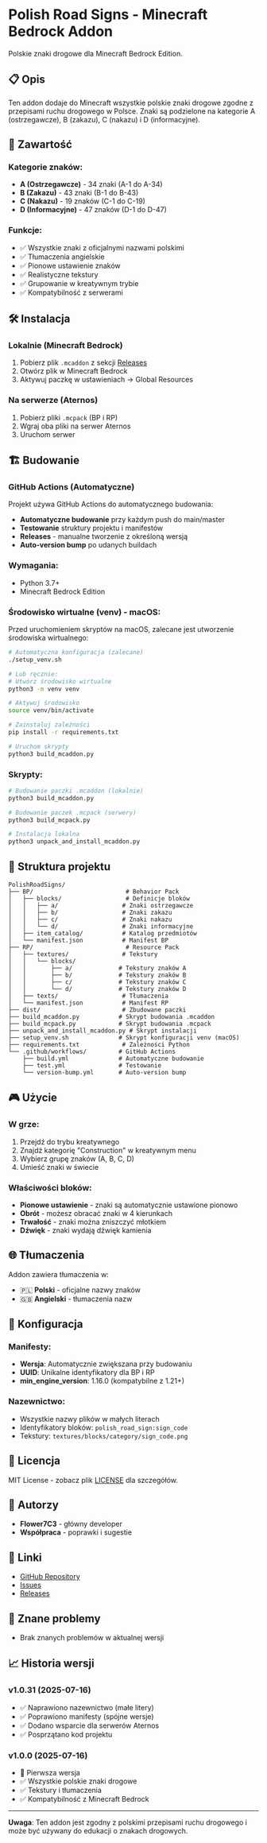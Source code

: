 # Polish Road Signs - Minecraft Bedrock Addon

Polskie znaki drogowe dla Minecraft Bedrock Edition.

## 📋 Opis

Ten addon dodaje do Minecraft wszystkie polskie znaki drogowe zgodne z przepisami ruchu drogowego w Polsce. Znaki są podzielone na kategorie A (ostrzegawcze), B (zakazu), C (nakazu) i D (informacyjne).

## 🚦 Zawartość

### Kategorie znaków:
- **A (Ostrzegawcze)** - 34 znaki (A-1 do A-34)
- **B (Zakazu)** - 43 znaki (B-1 do B-43)
- **C (Nakazu)** - 19 znaków (C-1 do C-19)
- **D (Informacyjne)** - 47 znaków (D-1 do D-47)

### Funkcje:
- ✅ Wszystkie znaki z oficjalnymi nazwami polskimi
- ✅ Tłumaczenia angielskie
- ✅ Pionowe ustawienie znaków
- ✅ Realistyczne tekstury
- ✅ Grupowanie w kreatywnym trybie
- ✅ Kompatybilność z serwerami

## 🛠️ Instalacja

### Lokalnie (Minecraft Bedrock)

1. Pobierz plik `.mcaddon` z sekcji [Releases](https://github.com/Flower7C3/PolishRoadSignsMinecraftBedrockAddon/releases)
2. Otwórz plik w Minecraft Bedrock
3. Aktywuj paczkę w ustawieniach → Global Resources

### Na serwerze (Aternos)

1. Pobierz pliki `.mcpack` (BP i RP)
2. Wgraj oba pliki na serwer Aternos
3. Uruchom serwer

## 🏗️ Budowanie

### GitHub Actions (Automatyczne)

Projekt używa GitHub Actions do automatycznego budowania:

- **Automatyczne budowanie** przy każdym push do main/master
- **Testowanie** struktury projektu i manifestów  
- **Releases** - manualne tworzenie z określoną wersją
- **Auto-version bump** po udanych buildach

### Wymagania:
- Python 3.7+
- Minecraft Bedrock Edition

### Środowisko wirtualne (venv) - macOS:

Przed uruchomieniem skryptów na macOS, zalecane jest utworzenie środowiska wirtualnego:

```bash
# Automatyczna konfiguracja (zalecane)
./setup_venv.sh

# Lub ręcznie:
# Utwórz środowisko wirtualne
python3 -m venv venv

# Aktywuj środowisko
source venv/bin/activate

# Zainstaluj zależności
pip install -r requirements.txt

# Uruchom skrypty
python3 build_mcaddon.py
```

### Skrypty:

```bash
# Budowanie paczki .mcaddon (lokalnie)
python3 build_mcaddon.py

# Budowanie paczek .mcpack (serwery)
python3 build_mcpack.py

# Instalacja lokalna
python3 unpack_and_install_mcaddon.py
```

## 📁 Struktura projektu

```
PolishRoadSigns/
├── BP/                          # Behavior Pack
│   ├── blocks/                  # Definicje bloków
│   │   ├── a/                  # Znaki ostrzegawcze
│   │   ├── b/                  # Znaki zakazu
│   │   ├── c/                  # Znaki nakazu
│   │   └── d/                  # Znaki informacyjne
│   ├── item_catalog/           # Katalog przedmiotów
│   └── manifest.json           # Manifest BP
├── RP/                          # Resource Pack
│   ├── textures/               # Tekstury
│   │   └── blocks/
│   │       ├── a/             # Tekstury znaków A
│   │       ├── b/             # Tekstury znaków B
│   │       ├── c/             # Tekstury znaków C
│   │       └── d/             # Tekstury znaków D
│   ├── texts/                  # Tłumaczenia
│   └── manifest.json           # Manifest RP
├── dist/                       # Zbudowane paczki
├── build_mcaddon.py           # Skrypt budowania .mcaddon
├── build_mcpack.py            # Skrypt budowania .mcpack
├── unpack_and_install_mcaddon.py # Skrypt instalacji
├── setup_venv.sh              # Skrypt konfiguracji venv (macOS)
├── requirements.txt            # Zależności Python
└── .github/workflows/         # GitHub Actions
    ├── build.yml              # Automatyczne budowanie
    ├── test.yml               # Testowanie
    └── version-bump.yml       # Auto-version bump
```

## 🎮 Użycie

### W grze:
1. Przejdź do trybu kreatywnego
2. Znajdź kategorię "Construction" w kreatywnym menu
3. Wybierz grupę znaków (A, B, C, D)
4. Umieść znaki w świecie

### Właściwości bloków:
- **Pionowe ustawienie** - znaki są automatycznie ustawione pionowo
- **Obrót** - możesz obracać znaki w 4 kierunkach
- **Trwałość** - znaki można zniszczyć młotkiem
- **Dźwięk** - znaki wydają dźwięk kamienia

## 🌐 Tłumaczenia

Addon zawiera tłumaczenia w:
- 🇵🇱 **Polski** - oficjalne nazwy znaków
- 🇬🇧 **Angielski** - tłumaczenia nazw

## 🔧 Konfiguracja

### Manifesty:
- **Wersja**: Automatycznie zwiększana przy budowaniu
- **UUID**: Unikalne identyfikatory dla BP i RP
- **min_engine_version**: 1.16.0 (kompatybilne z 1.21+)

### Nazewnictwo:
- Wszystkie nazwy plików w małych literach
- Identyfikatory bloków: `polish_road_sign:sign_code`
- Tekstury: `textures/blocks/category/sign_code.png`

## 📝 Licencja

MIT License - zobacz plik [LICENSE](LICENSE) dla szczegółów.

## 👥 Autorzy

- **Flower7C3** - główny developer
- **Współpraca** - poprawki i sugestie

## 🔗 Linki

- [GitHub Repository](https://github.com/Flower7C3/PolishRoadSignsMinecraftBedrockAddon)
- [Issues](https://github.com/Flower7C3/PolishRoadSignsMinecraftBedrockAddon/issues)
- [Releases](https://github.com/Flower7C3/PolishRoadSignsMinecraftBedrockAddon/releases)

## 🐛 Znane problemy

- Brak znanych problemów w aktualnej wersji

## 📈 Historia wersji

### v1.0.31 (2025-07-16)
- ✅ Naprawiono nazewnictwo (małe litery)
- ✅ Poprawiono manifesty (spójne wersje)
- ✅ Dodano wsparcie dla serwerów Aternos
- ✅ Posprzątano kod projektu

### v1.0.0 (2025-07-16)
- 🎉 Pierwsza wersja
- ✅ Wszystkie polskie znaki drogowe
- ✅ Tekstury i tłumaczenia
- ✅ Kompatybilność z Minecraft Bedrock

---

**Uwaga**: Ten addon jest zgodny z polskimi przepisami ruchu drogowego i może być używany do edukacji o znakach drogowych. 